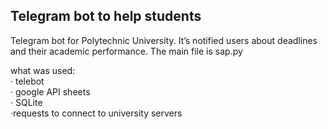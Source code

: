 ## Telegram bot to help students
Telegram bot for Polytechnic University. It’s notified users about deadlines and their academic performance.
The main file is sap.py


what was used:<br>
  · telebot<br>
  · google API sheets<br>
  · SQLite<br>
  ·requests to connect to university servers<br>
